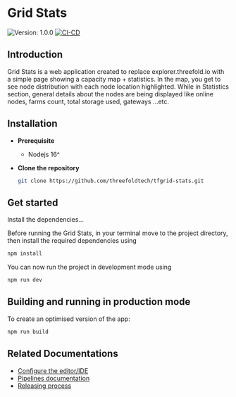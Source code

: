 # Grid Stats

![Version: 1.0.0](https://img.shields.io/github/v/release/threefoldtech/tfgrid_stats)
[![CI-CD](https://github.com/threefoldtech/tfgrid_stats/actions/workflows/docker.yaml/badge.svg)](https://github.com/threefoldtech/tfgrid_stats/actions/workflows/docker.yaml)

## Introduction

Grid Stats is a web application created to replace explorer.threefold.io with a simple page showing a capacity map + statistics. In the map, you get to see node distribution with each node location highlighted. While in Statistics section, general details about the nodes are being displayed like online nodes, farms count, total storage used, gateways ...etc.

## Installation

- **Prerequisite**

  - Nodejs 16^

- **Clone the repository**

  ```bash
  git clone https://github.com/threefoldtech/tfgrid-stats.git
  ```

## Get started

Install the dependencies...

Before running the Grid Stats, in your terminal move to the project directory, then install the required dependencies using

```bash
npm install
```

You can now run the project in development mode using

```bash
npm run dev
```

## Building and running in production mode

To create an optimised version of the app:

```bash
npm run build
```

## Related Documentations

- [Configure the editor/IDE](./docs/editor_config.md)
- [Pipelines documentation](./docs/workflows.md)
- [Releasing process](./docs/release.md)
